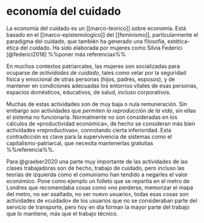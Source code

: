 # economía del cuidado
La economía del cuidado es un [[marco-teorico]] sobre economía. Está basado en el [[marco-epistemologico]] del [[feminismo]], particularmente el paradigma del cuidado, que también ha generado una filosofía, estética-ética del cuidado. Ha sido elaborada por mujeres como Silvia Federici [@federici2018] %%poner más referencias%% 

En muchos contextos patriarcales, las mujeres son socializadas para ocuparse de *actividades de cuidado*, tales como velar por la seguridad física y emocional de otras personas (hijos, padres, esposos), y de mantener en condiciones adecuadas los entornos vitales de esas personas, espacios domésticos, educativos, de salud, incluso corporativos. 

Muchas de estas actividades son de muy baja o nula remuneración. Sin embargo son actividades que *permiten la reproducción de la vida*, sin ellas el sistema no funcionaría. Normalmente no son consideradas en los cálculos de «productividad económica», de hecho se consideran más bien actividades «reproductivas», connotando cierta inferioridad. Esta contradicción es clave para la supervivencia de sistemas como el capitalismo-patriarcal, que necesita mantenerlas gratuitas %%referencia%%.

Para @graeber2020 una parte muy importante de las actividades de las clases trabajadoras son de hecho, trabajo de cuidado, pero incluso las teorías de izquierda como el comunismo han tendido a negarles el valor económico. Pone como ejemplo un folleto que se repartía en el metro de Londres que recomendaba cosas como «no perderse, memorizar el mapa del metro, no ser asaltado, no ser nuevo usuario», todas esas cosas son actividades de «cuidado» de los usuarios que no se consideraban parte del servicio de transporte, pero hoy en día forman la mayor parte del trabajo que lo mantiene, más que el trabajo técnico.
